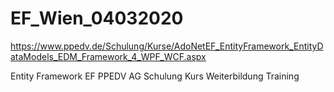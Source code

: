 # EF_Wien_04032020

https://www.ppedv.de/Schulung/Kurse/AdoNetEF_EntityFramework_EntityDataModels_EDM_Framework_4_WPF_WCF.aspx

Entity Framework EF PPEDV AG Schulung Kurs Weiterbildung Training
